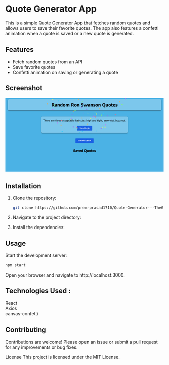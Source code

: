 # Quote Generator App

This is a simple Quote Generator App that fetches random quotes and allows users to save their favorite quotes. The app also features a confetti animation when a quote is saved or a new quote is generated.

## Features

- Fetch random quotes from an API
- Save favorite quotes
- Confetti animation on saving or generating a quote

## Screenshot

![Quote Generator App Screenshot](./public/Project_Screenshot.png)

## Installation

1. Clone the repository:

   ```sh
   git clone https://github.com/prem-prasad1710/Quote-Generator---TheGoodGame-Theory.git
   ```
   
2. Navigate to the project directory:

3. Install the dependencies:

## Usage
Start the development server:
 ```sh
npm start
```

Open your browser and navigate to http://localhost:3000.

## Technologies Used :
React<br>
Axios<br>
canvas-confetti<br>

## Contributing
Contributions are welcome! Please open an issue or submit a pull request for any improvements or bug fixes.

License
This project is licensed under the MIT License.
